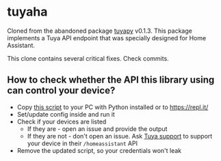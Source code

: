 # tuyaha

Cloned from the abandoned package [tuyapy](https://pypi.org/project/tuyapy/) v0.1.3. This package implements a Tuya
API endpoint that was specially designed for Home Assistant.

This clone contains several critical fixes. Check commits.

## How to check whether the API this library using can control your device?

- Copy [this script](https://github.com/PaulAnnekov/tuyaha/blob/master/tools/debug_discovery.py) to your PC with Python
  installed or to https://repl.it/
- Set/update config inside and run it
- Check if your devices are listed
  - If they are - open an issue and provide the output
  - If they are not - don't open an issue. Ask [Tuya support](mailto:support@tuya.com) to support your device in their 
    `/homeassistant` API
- Remove the updated script, so your credentials won't leak
